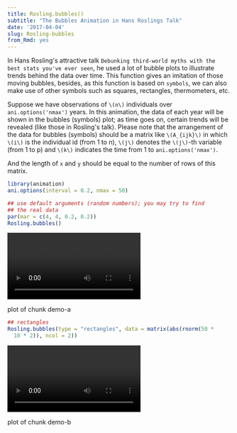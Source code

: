 ```yaml
---
title: Rosling.bubbles()
subtitle: "The Bubbles Animation in Hans Roslings Talk"
date: '2017-04-04'
slug: Rosling-bubbles
from_Rmd: yes
---
```


In Hans Rosling's attractive talk `Debunking third-world myths with the best
stats you've ever seen`, he used a lot of bubble plots to illustrate trends
behind the data over time. This function gives an imitation of those moving
bubbles, besides, as this function is based on `symbols`, we can
also make use of other symbols such as squares, rectangles, thermometers,
etc.

Suppose we have observations of `\(n\)` individuals over
`ani.options('nmax')` years. In this animation, the data of each year
will be shown in the bubbles (symbols) plot; as time goes on, certain trends
will be revealed (like those in Rosling's talk). Please note that the
arrangement of the data for bubbles (symbols) should be a matrix like
`\(A_{ijk}\)` in which `\(i\)` is the individual id (from 1 to n), `\(j\)`
denotes the `\(j\)`-th variable (from 1 to p) and `\(k\)` indicates the time
from 1 to `ani.options('nmax')`.

And the length of `x` and `y` should be equal to the number of rows
of this matrix.

 

```r
library(animation)
ani.options(interval = 0.2, nmax = 50)

## use default arguments (random numbers); you may try to find
## the real data
par(mar = c(4, 4, 0.2, 0.2))
Rosling.bubbles()
```

<video controls loop autoplay><source src="https://assets.yihui.name/figures/animation/example/Rosling-bubbles/demo-a.mp4" /><p>plot of chunk demo-a</p></video>

 

```r
## rectangles
Rosling.bubbles(type = "rectangles", data = matrix(abs(rnorm(50 * 
  10 * 2)), ncol = 2))
```

<video controls loop autoplay><source src="https://assets.yihui.name/figures/animation/example/Rosling-bubbles/demo-b.mp4" /><p>plot of chunk demo-b</p></video>
